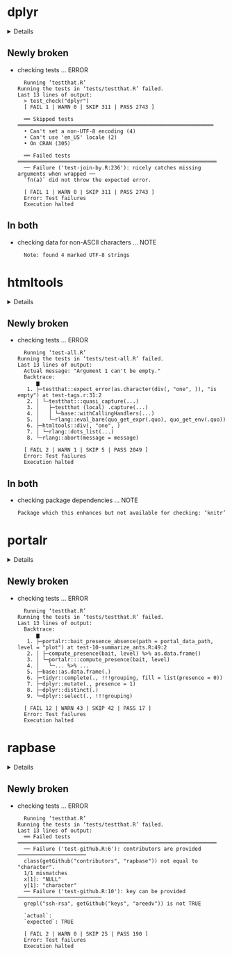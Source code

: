 # dplyr

<details>

* Version: 1.1.0
* GitHub: https://github.com/tidyverse/dplyr
* Source code: https://github.com/cran/dplyr
* Date/Publication: 2023-01-29 22:50:02 UTC
* Number of recursive dependencies: 96

Run `revdepcheck::cloud_details(, "dplyr")` for more info

</details>

## Newly broken

*   checking tests ... ERROR
    ```
      Running ‘testthat.R’
    Running the tests in ‘tests/testthat.R’ failed.
    Last 13 lines of output:
      > test_check("dplyr")
      [ FAIL 1 | WARN 0 | SKIP 311 | PASS 2743 ]
      
      ══ Skipped tests ═══════════════════════════════════════════════════════════════
      • Can't set a non-UTF-8 encoding (4)
      • Can't use 'en_US' locale (2)
      • On CRAN (305)
      
      ══ Failed tests ════════════════════════════════════════════════════════════════
      ── Failure ('test-join-by.R:236'): nicely catches missing arguments when wrapped ──
      `fn(a)` did not throw the expected error.
      
      [ FAIL 1 | WARN 0 | SKIP 311 | PASS 2743 ]
      Error: Test failures
      Execution halted
    ```

## In both

*   checking data for non-ASCII characters ... NOTE
    ```
      Note: found 4 marked UTF-8 strings
    ```

# htmltools

<details>

* Version: 0.5.4
* GitHub: https://github.com/rstudio/htmltools
* Source code: https://github.com/cran/htmltools
* Date/Publication: 2022-12-07 20:50:06 UTC
* Number of recursive dependencies: 56

Run `revdepcheck::cloud_details(, "htmltools")` for more info

</details>

## Newly broken

*   checking tests ... ERROR
    ```
      Running ‘test-all.R’
    Running the tests in ‘tests/test-all.R’ failed.
    Last 13 lines of output:
      Actual message: "Argument 1 can't be empty."
      Backtrace:
          ▆
       1. ├─testthat::expect_error(as.character(div(, "one", )), "is empty") at test-tags.r:31:2
       2. │ └─testthat:::quasi_capture(...)
       3. │   ├─testthat (local) .capture(...)
       4. │   │ └─base::withCallingHandlers(...)
       5. │   └─rlang::eval_bare(quo_get_expr(.quo), quo_get_env(.quo))
       6. ├─htmltools::div(, "one", )
       7. │ └─rlang::dots_list(...)
       8. └─rlang::abort(message = message)
      
      [ FAIL 2 | WARN 1 | SKIP 5 | PASS 2049 ]
      Error: Test failures
      Execution halted
    ```

## In both

*   checking package dependencies ... NOTE
    ```
    Package which this enhances but not available for checking: ‘knitr’
    ```

# portalr

<details>

* Version: 0.3.11
* GitHub: https://github.com/weecology/portalr
* Source code: https://github.com/cran/portalr
* Date/Publication: 2022-12-01 17:40:02 UTC
* Number of recursive dependencies: 106

Run `revdepcheck::cloud_details(, "portalr")` for more info

</details>

## Newly broken

*   checking tests ... ERROR
    ```
      Running ‘testthat.R’
    Running the tests in ‘tests/testthat.R’ failed.
    Last 13 lines of output:
      Backtrace:
          ▆
       1. ├─portalr::bait_presence_absence(path = portal_data_path, level = "plot") at test-10-summarize_ants.R:49:2
       2. │ ├─compute_presence(bait, level) %>% as.data.frame()
       3. │ └─portalr:::compute_presence(bait, level)
       4. │   └─... %>% ...
       5. ├─base::as.data.frame(.)
       6. ├─tidyr::complete(., !!!grouping, fill = list(presence = 0))
       7. ├─dplyr::mutate(., presence = 1)
       8. ├─dplyr::distinct(.)
       9. └─dplyr::select(., !!!grouping)
      
      [ FAIL 12 | WARN 43 | SKIP 42 | PASS 17 ]
      Error: Test failures
      Execution halted
    ```

# rapbase

<details>

* Version: 1.23.0
* GitHub: https://github.com/Rapporteket/rapbase
* Source code: https://github.com/cran/rapbase
* Date/Publication: 2022-08-17 14:20:02 UTC
* Number of recursive dependencies: 110

Run `revdepcheck::cloud_details(, "rapbase")` for more info

</details>

## Newly broken

*   checking tests ... ERROR
    ```
      Running ‘testthat.R’
    Running the tests in ‘tests/testthat.R’ failed.
    Last 13 lines of output:
      ══ Failed tests ════════════════════════════════════════════════════════════════
      ── Failure ('test-github.R:6'): contributors are provided ──────────────────────
      class(getGithub("contributors", "rapbase")) not equal to "character".
      1/1 mismatches
      x[1]: "NULL"
      y[1]: "character"
      ── Failure ('test-github.R:10'): key can be provided ───────────────────────────
      grepl("ssh-rsa", getGithub("keys", "areedv")) is not TRUE
      
      `actual`:       
      `expected`: TRUE
      
      [ FAIL 2 | WARN 0 | SKIP 25 | PASS 190 ]
      Error: Test failures
      Execution halted
    ```

